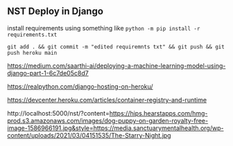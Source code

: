 ## NST Deploy in Django
install requirements using something like 
`python -m pip install -r requirements.txt`

`git add . && git commit -m "edited requiremnts txt" && git push && git push heroku main`

https://medium.com/saarthi-ai/deploying-a-machine-learning-model-using-django-part-1-6c7de05c8d7

https://realpython.com/django-hosting-on-heroku/

https://devcenter.heroku.com/articles/container-registry-and-runtime


http://localhost:5000/nst/?content=https://hips.hearstapps.com/hmg-prod.s3.amazonaws.com/images/dog-puppy-on-garden-royalty-free-image-1586966191.jpg&style=https://media.sanctuarymentalhealth.org/wp-content/uploads/2021/03/04151535/The-Starry-Night.jpg

